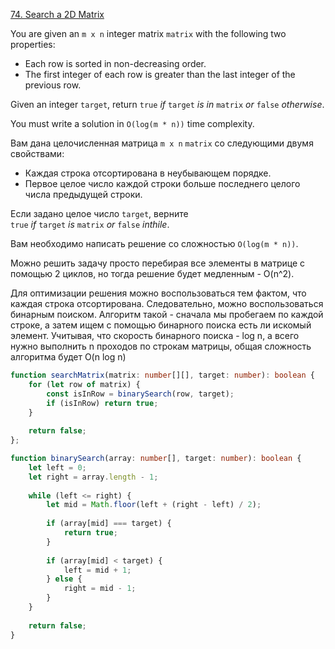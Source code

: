 [74. Search a 2D Matrix](https://leetcode.com/problems/search-a-2d-matrix/)

You are given an `m x n` integer matrix `matrix` with the following two properties:

- Each row is sorted in non-decreasing order.
- The first integer of each row is greater than the last integer of the previous row.

Given an integer `target`, return `true` _if_ `target` _is in_ `matrix` _or_ `false` _otherwise_.

You must write a solution in `O(log(m * n))` time complexity.

Вам дана целочисленная матрица `m x n` `matrix` со следующими двумя свойствами:

- Каждая строка отсортирована в неубывающем порядке.
- Первое целое число каждой строки больше последнего целого числа предыдущей строки.

Если задано целое число `target`, верните `true` _if_ `target` _is_ `matrix` _or_ `false` _inthile_.

Вам необходимо написать решение со сложностью `O(log(m * n))`.

Можно решить задачу просто перебирая все элементы в матрице с помощью 2 циклов, но тогда решение будет медленным - O(n^2). 

Для оптимизации решения можно воспользоваться тем фактом, что каждая строка отсортирована. Следовательно, можно воспользоваться бинарным поиском. Алгоритм такой - сначала мы пробегаем по каждой строке, а затем ищем с помощью бинарного поиска есть ли искомый элемент. Учитывая, что скорость бинарного поиска - log n,  а всего нужно выполнить  n проходов по строкам матрицы, общая сложность алгоритма будет O(n log n) 

```ts
function searchMatrix(matrix: number[][], target: number): boolean {
	for (let row of matrix) {
		const isInRow = binarySearch(row, target);
		if (isInRow) return true;
	}
	
	return false;
};

function binarySearch(array: number[], target: number): boolean {
	let left = 0;
	let right = array.length - 1;
	
	while (left <= right) {
		let mid = Math.floor(left + (right - left) / 2);
		
		if (array[mid] === target) {
			return true;
		}
	
		if (array[mid] < target) {
			left = mid + 1;
		} else {
			right = mid - 1;
		}
	}
	
	return false;
}
```

